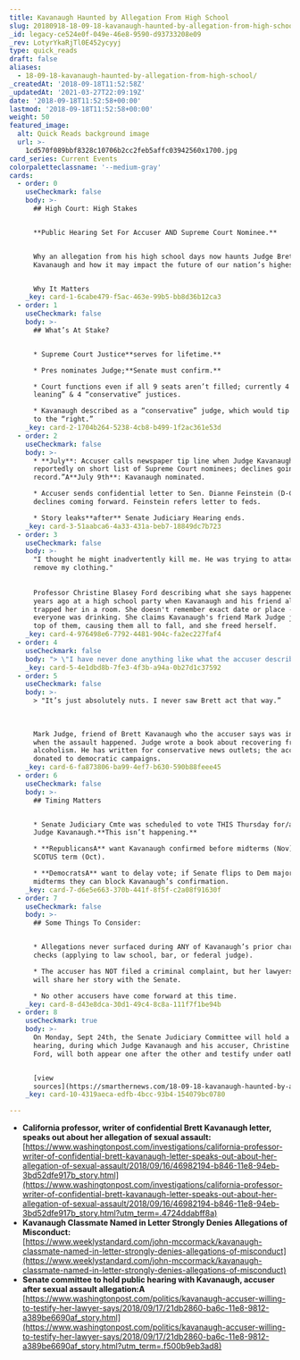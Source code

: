 ```yaml
---
title: Kavanaugh Haunted by Allegation From High School
slug: 20180918-18-09-18-kavanaugh-haunted-by-allegation-from-high-school
_id: legacy-ce524e0f-049e-46e8-9590-d93733208e09
_rev: LotyrYkaRjTl0E452ycyyj
type: quick_reads
draft: false
aliases:
  - 18-09-18-kavanaugh-haunted-by-allegation-from-high-school/
_createdAt: '2018-09-18T11:52:58Z'
_updatedAt: '2021-03-27T22:09:19Z'
date: '2018-09-18T11:52:58+00:00'
lastmod: '2018-09-18T11:52:58+00:00'
weight: 50
featured_image:
  alt: Quick Reads background image
  url: >-
    1cd570f089bbf8328c10706b2cc2feb5affc03942560x1700.jpg
card_series: Current Events
colorpaletteclassname: '--medium-gray'
cards:
  - order: 0
    useCheckmark: false
    body: >-
      ## High Court: High Stakes


      **Public Hearing Set For Accuser AND Supreme Court Nominee.**


      Why an allegation from his high school days now haunts Judge Brett
      Kavanaugh and how it may impact the future of our nation’s highest court.


      Why It Matters
    _key: card-1-6cabe479-f5ac-463e-99b5-bb8d36b12ca3
  - order: 1
    useCheckmark: false
    body: >-
      ## What’s At Stake?


      * Supreme Court Justice**serves for lifetime.**

      * Pres nominates Judge;**Senate must confirm.**

      * Court functions even if all 9 seats aren’t filled; currently 4 “left
      leaning” & 4 “conservative” justices.

      * Kavanaugh described as a “conservative” judge, which would tip the court
      to the “right.”
    _key: card-2-1704b264-5238-4cb8-b499-1f2ac361e53d
  - order: 2
    useCheckmark: false
    body: >-
      * **July**: Accuser calls newspaper tip line when Judge Kavanaugh
      reportedly on short list of Supreme Court nominees; declines going “on
      record.”A**July 9th**: Kavanaugh nominated.

      * Accuser sends confidential letter to Sen. Dianne Feinstein (D-CA),
      declines coming forward. Feinstein refers letter to feds.

      * Story leaks**after** Senate Judiciary Hearing ends.
    _key: card-3-51aabca6-4a33-431a-beb7-18849dc7b723
  - order: 3
    useCheckmark: false
    body: >-
      "I thought he might inadvertently kill me. He was trying to attack me and
      remove my clothing."  
        
        
      Professor Christine Blasey Ford describing what she says happened 30+
      years ago at a high school party when Kavanaugh and his friend allegedly
      trapped her in a room. She doesn't remember exact date or place - says
      everyone was drinking. She claims Kavanaugh's friend Mark Judge jumped on
      top of them, causing them all to fall, and she freed herself.
    _key: card-4-976498e6-7792-4481-904c-fa2ec227faf4
  - order: 4
    useCheckmark: false
    body: "> \"I have never done anything like what the accuser describes a\x14 to her or to anyone. Because this never happened, I had no idea who was making this accusation until she identified herself…\"  \n  \n  \n  \nJudge Brett Kavanaugh"
    _key: card-5-4e1dbd8b-7fe3-4f3b-a94a-0b27d1c37592
  - order: 5
    useCheckmark: false
    body: >-
      > "It’s just absolutely nuts. I never saw Brett act that way.”  
        
        
        
      Mark Judge, friend of Brett Kavanaugh who the accuser says was in the room
      when the assault happened. Judge wrote a book about recovering from
      alcoholism. He has written for conservative news outlets; the accuser has
      donated to democratic campaigns.
    _key: card-6-fa873806-ba99-4ef7-b630-590b88feee45
  - order: 6
    useCheckmark: false
    body: >-
      ## Timing Matters


      * Senate Judiciary Cmte was scheduled to vote THIS Thursday for/against
      Judge Kavanaugh.**This isn’t happening.**

      * **RepublicansA** want Kavanaugh confirmed before midterms (Nov) & next
      SCOTUS term (Oct).

      * **DemocratsA** want to delay vote; if Senate flips to Dem majority after
      midterms they can block Kavanaugh’s confirmation.
    _key: card-7-d6e5e663-370b-441f-8f5f-c2a08f91630f
  - order: 7
    useCheckmark: false
    body: >-
      ## Some Things To Consider:


      * Allegations never surfaced during ANY of Kavanaugh’s prior character
      checks (applying to law school, bar, or federal judge).

      * The accuser has NOT filed a criminal complaint, but her lawyers says she
      will share her story with the Senate.

      * No other accusers have come forward at this time.
    _key: card-8-d43e8dca-30d1-49c4-8c8a-111f7f1be94b
  - order: 8
    useCheckmark: true
    body: >-
      On Monday, Sept 24th, the Senate Judiciary Committee will hold a public
      hearing, during which Judge Kavanaugh and his accuser, Christine Blasey
      Ford, will both appear one after the other and testify under oath.


      [view
      sources](https://smarthernews.com/18-09-18-kavanaugh-haunted-by-allegation-from-high-school/)
    _key: card-10-4319aeca-edfb-4bcc-93b4-154079bc0780

---
```

* **California professor, writer of confidential Brett Kavanaugh letter, speaks out about her allegation of sexual assault:**  
[https://www.washingtonpost.com/investigations/california-professor-writer-of-confidential-brett-kavanaugh-letter-speaks-out-about-her-allegation-of-sexual-assault/2018/09/16/46982194-b846-11e8-94eb-3bd52dfe917b_story.html](https://www.washingtonpost.com/investigations/california-professor-writer-of-confidential-brett-kavanaugh-letter-speaks-out-about-her-allegation-of-sexual-assault/2018/09/16/46982194-b846-11e8-94eb-3bd52dfe917b_story.html?utm_term=.4724ddabff8a)
* **Kavanaugh Classmate Named in Letter Strongly Denies Allegations of Misconduct:**  
[https://www.weeklystandard.com/john-mccormack/kavanaugh-classmate-named-in-letter-strongly-denies-allegations-of-misconduct](https://www.weeklystandard.com/john-mccormack/kavanaugh-classmate-named-in-letter-strongly-denies-allegations-of-misconduct)
* **Senate committee to hold public hearing with Kavanaugh, accuser after sexual assault allegation:A**  
[https://www.washingtonpost.com/politics/kavanaugh-accuser-willing-to-testify-her-lawyer-says/2018/09/17/21db2860-ba6c-11e8-9812-a389be6690af_story.html](https://www.washingtonpost.com/politics/kavanaugh-accuser-willing-to-testify-her-lawyer-says/2018/09/17/21db2860-ba6c-11e8-9812-a389be6690af_story.html?utm_term=.f500b9eb3ad8)
